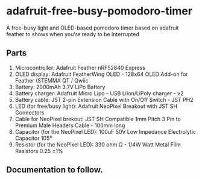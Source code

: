 # adafruit-free-busy-pomodoro-timer
A free-busy light and OLED-based pomodoro timer based on adafruit feather to shows when you're ready to be interrupted

## Parts

1. Microcontroller: Adafruit Feather nRF52840 Express
2. OLED display: Adafruit FeatherWing OLED - 128x64 OLED Add-on for Feather (STEMMA QT / Qwiic
3. Battery: 2000mAh 3.7V LiPo Battery
4. Battery charger: Adafruit Micro Lipo - USB LiIon/LiPoly charger - v2
5. Battery cable: JST 2-pin Extension Cable with On/Off Switch - JST PH2
6. LED (for free/busy light): Adafruit NeoPixel Breakout with JST SH Connectors
7. Cable for NeoPixel brekout: JST SH Compatible 1mm Pitch 3 Pin to Premium Male Headers Cable - 100mm long
8. Capacitor (for the NeoPixel LED): 100uF 50V Low Impedance Electrolytic Capacitor 105°
9. Resistor (for the NeoPixel LED): 330 ohm Ω - 1/4W Watt Metal Film Resistors 0.25 ±1%

## Documentation to follow.
   
